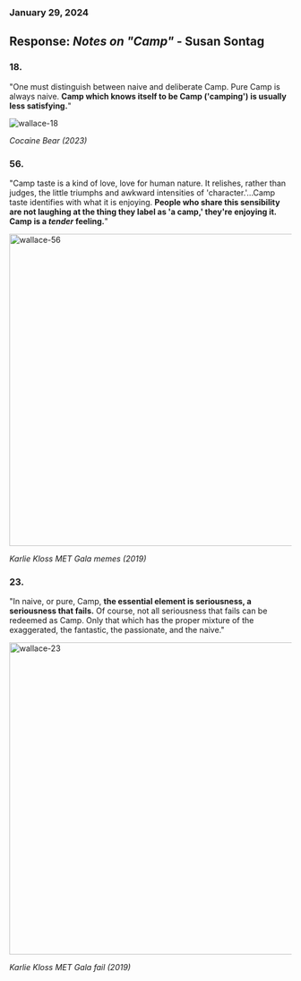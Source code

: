 ### January 29, 2024
## Response: *Notes on "Camp"* - Susan Sontag

<!--Possible numbers to respond to?

5. "And movie criticism (like lists of "The 10 Best Bad Movies I Have Seen") is probably the greatest popularizer of Camp taste today, because most people still go to the movies in a high-spirited and unpretentious way." (p. 3)
  Reminds me of Watch Mojo lists and tangentially, Burger King Foot Lettuce meme.

4. "Random examples of items which are part of the canon of Camp:...The Brown Derby retraurant on Sunset Boulevard in LA..." (p. 2)
  Reminds me of the big chair in Door County.

18. "One must distinguish between naive and deliberate Camp. Pure Camp is always naive. Camp which knows itself to be Camp ('camping') is usually less satisfying."  
  Cocaine Bear

23. "In naive, or pure, Camp, the essential element is seriousness, a seriousness that fails. Of course, not all seriousness that fails can be redeemed as Camp. Only that which has the proper mixture of the exaggerated, the fantastic, the passionate, and the naive."
&
24. "When something is just bad (rather than Camp), it's often because it is too mediocre in its ambition. The artist hasn't attempted to do anything really outlandish. ('It's too much,' 'It's too fantastic,' 'It's not to be believed,' are standard phrases of Camp enthusiasm.)"
  Reminds me of the Karlie Kloss MET Gala meme. (Both 23 & 24)

56. "Camp taste is a kind of love, love for human nature. It relishes, rather than judges, the little triumphs and awkward intensities of 'character.'...Camp taste identifies with what it is enjoying. People who share this sensibility are not laughing at the thing they label as 'a camp,' they're enjoying it. Camp is a *tender* feeling."
  Response to Karlie Kloss MET Gala meme.

-->

### 18.  
"One must distinguish between naive and deliberate Camp. Pure Camp is always naive. **Camp which knows itself to be Camp ('camping') is usually less satisfying.**"  
  
  ![wallace-18](https://github.com/rwalla3/IDEA_322_responses/assets/157409525/2dd5b4ca-218a-413a-bcfa-34787f52de4f)  
  
  *Cocaine Bear (2023)*

### 56.  
"Camp taste is a kind of love, love for human nature. It relishes, rather than judges, the little triumphs and awkward intensities of 'character.'...Camp taste identifies with what it is enjoying. **People who share this sensibility are not laughing at the thing they label as 'a camp,' they're enjoying it. Camp is a *tender* feeling.**"  
  
<img width="557" alt="wallace-56" src="https://github.com/rwalla3/IDEA_322_responses/assets/157409525/8cc1e8ca-4f15-4576-acf1-fc0e480a208a">  

  *Karlie Kloss MET Gala memes (2019)*

### 23.  
"In naive, or pure, Camp, **the essential element is seriousness, a seriousness that fails.** Of course, not all seriousness that fails can be redeemed as Camp. Only that which has the proper mixture of the exaggerated, the fantastic, the passionate, and the naive."  
  
<img width="557" alt="wallace-23" src="https://github.com/rwalla3/IDEA_322_responses/assets/157409525/7502f9f4-82a6-481a-bf1f-86aa8c754401">  

  *Karlie Kloss MET Gala fail (2019)*  
   
